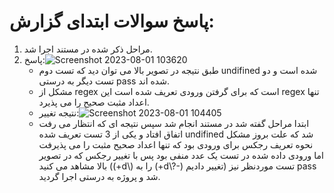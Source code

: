 # پاسخ سوالات ابتدای گزارش:
1. مراحل ذکر شده در مستند اجرا شد.
2. پاسخ:![Screenshot 2023-08-01 103620](https://github.com/hamedrashidpour/AZ_software_3/assets/45601809/e613a96d-d68b-4228-a11e-4782ea8df645)
   - طبق نتیجه در تصویر بالا می توان دید که تست دوم undifined  شده است و دو تست دیگر به درستی pass شده اند.
   - مشکل از regex است که برای گرفتن ورودی تعریف شده است این regex تنها اعداد مثبت صحیح را می پذیرد.
   - نتیجه تغییر:![Screenshot 2023-08-01 104405](https://github.com/hamedrashidpour/AZ_software_3/assets/45601809/aa78eb0d-dbdf-4620-a2eb-1d3821192832)
   - ابتدا مراحل گفته شد در مستند انجام شد سپس نتیجه ای که انتظار می رفت اتفاق افتاد و یکی از 3 تست تعریف شده undifined شد که علت بروز مشکل نحوه تعریف رجکس برای ورودی بود که تنها اعداد صحیح مثبت را می پذیرفت اما ورودی داده شده در تست یک عدد منفی بود پس با تغییر رجکس که در تصویر بالا مشاهد می کنید ((+d\\) را به (+d\\?-) تغییر دادیم) تست موردنظر نیز pass شد و پروژه به درستی اجرا گردید.

